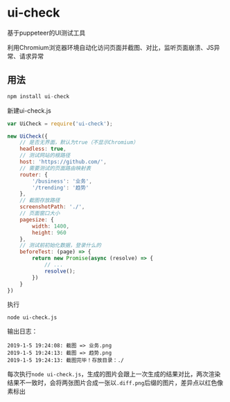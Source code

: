 # ui-check
基于puppeteer的UI测试工具

利用Chromium浏览器环境自动化访问页面并截图、对比，监听页面崩溃、JS异常、请求异常

## 用法
```js
npm install ui-check
```
新建ui-check.js

```js
var UiCheck = require('ui-check');

new UiCheck({
	// 是否无界面，默认为true（不显示Chromium）
	headless: true,
	// 测试网站的根路径
	host: 'https://github.com/',
	// 需要测试的页面路由映射表
	router: {
		'/business': '业务',
		'/trending': '趋势'
	},
	// 截图存放路径
	screenshotPath: './',
	// 页面窗口大小
	pagesize: {
		width: 1400,
		height: 960
	},
	// 测试前初始化数据，登录什么的
	beforeTest: (page) => {
		return new Promise(async (resolve) => {
			// ...
			resolve();
		})
	}
})
```
执行

```
node ui-check.js
```

输出日志：

```
2019-1-5 19:24:08: 截图 => 业务.png 
2019-1-5 19:24:13: 截图 => 趋势.png 
2019-1-5 19:24:13: 截图完毕！存放目录：./ 
```

每次执行```node ui-check.js```，生成的图片会跟上一次生成的结果对比，两次渲染结果不一致时，会将两张图片合成一张以```.diff.png```后缀的图片，差异点以红色像素标出
